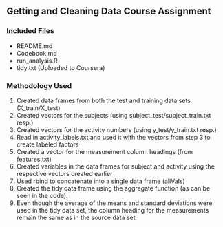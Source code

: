 ## Getting and Cleaning Data Course Assignment

### Included Files
* README.md
* Codebook.md
* run_analysis.R
* tidy.txt (Uploaded to Coursera)

### Methodology Used
1. Created data frames from both the test and training data sets (X_train/X_test)
2. Created vectors for the subjects (using subject_test/subject_train.txt resp.)
3. Created vectors for the activity numbers (using y_test/y_train.txt resp.)
4. Read in activity_labels.txt and used it with the vectors from step 3 to create labeled factors
5. Created a vector for the measurement column headings (from features.txt)
6. Created variables in the data frames for subject and activity using the respective vectors created earlier
7. Used rbind to concatenate into a single data frame (allVals)
8. Created the tidy data frame using the aggregate function (as can be seen in the code).
9. Even though the average of the means and standard deviations were used in the tidy data set, the column heading for the measurements remain the same as in the source data set.
